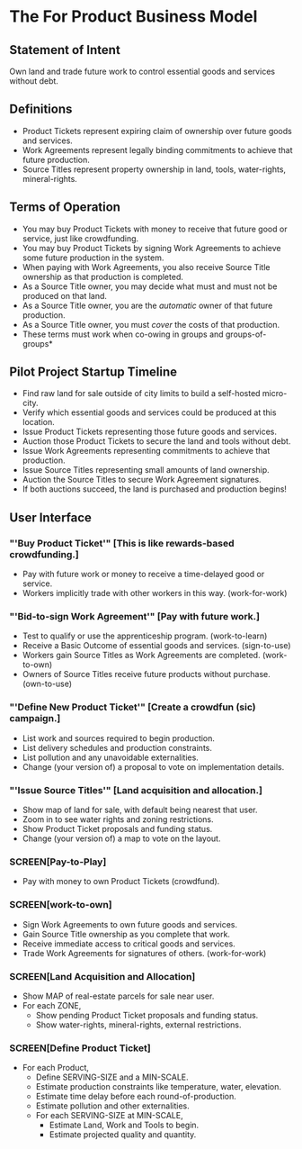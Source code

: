 #                The For Product Business Model

## Statement of Intent
Own land and trade future work to control essential goods and services without debt.

## Definitions
* Product Tickets represent expiring claim of ownership over future goods and services.
* Work Agreements represent legally binding commitments to achieve that future production.
* Source Titles represent property ownership in land, tools, water-rights, mineral-rights.

## Terms of Operation
* You may buy Product Tickets with money to receive that future good or service, just like crowdfunding.
* You may buy Product Tickets by signing Work Agreements to achieve some future production in the system.
* When paying with Work Agreements, you also receive Source Title ownership as that production is completed.
* As a Source Title owner, you may decide what must and must not be produced on that land.
* As a Source Title owner, you are the *automatic* owner of that future production.
* As a Source Title owner, you must *cover* the costs of that production.
* These terms must work when co-owing in groups and groups-of-groups*

## Pilot Project Startup Timeline
* Find raw land for sale outside of city limits to build a self-hosted micro-city.
* Verify which essential goods and services could be produced at this location.
* Issue Product Tickets representing those future goods and services.
* Auction those Product Tickets to secure the land and tools without debt.
* Issue Work Agreements representing commitments to achieve that production.
* Issue Source Titles representing small amounts of land ownership.
* Auction the Source Titles to secure Work Agreement signatures.
* If both auctions succeed, the land is purchased and production begins!

## User Interface
### "'Buy Product Ticket'" [This is like rewards-based crowdfunding.]
  * Pay with future work or money to receive a time-delayed good or service.
  * Workers implicitly trade with other workers in this way. (work-for-work)
### "'Bid-to-sign Work Agreement'" [Pay with future work.]
  * Test to qualify or use the apprenticeship program. (work-to-learn)
  * Receive a Basic Outcome of essential goods and services. (sign-to-use)
  * Workers gain Source Titles as Work Agreements are completed. (work-to-own)
  * Owners of Source Titles receive future products without purchase. (own-to-use)
### "'Define New Product Ticket'" [Create a crowdfun (sic) campaign.]
  * List work and sources required to begin production.
  * List delivery schedules and production constraints.
  * List pollution and any unavoidable externalities.
  * Change (your version of) a proposal to vote on implementation details.
### "'Issue Source Titles'" [Land acquisition and allocation.]
  * Show map of land for sale, with default being nearest that user.
  * Zoom in to see water rights and zoning restrictions.
  * Show Product Ticket proposals and funding status.
  * Change (your version of) a map to vote on the layout.

### SCREEN[Pay-to-Play]
  * Pay with money to own Product Tickets (crowdfund).

### SCREEN[work-to-own]
  * Sign Work Agreements to own future goods and services.
  * Gain Source Title ownership as you complete that work.
  * Receive immediate access to critical goods and services.
  * Trade Work Agreements for signatures of others. (work-for-work)

### SCREEN[Land Acquisition and Allocation]
  * Show MAP of real-estate parcels for sale near user.
  * For each ZONE,
    * Show pending Product Ticket proposals and funding status.
    * Show water-rights, mineral-rights, external restrictions.

### SCREEN[Define Product Ticket]
  * For each Product,
    * Define SERVING-SIZE and a MIN-SCALE.
    * Estimate production constraints like temperature, water, elevation.
    * Estimate time delay before each round-of-production.
    * Estimate pollution and other externalities.
    * For each SERVING-SIZE at MIN-SCALE,
      * Estimate Land, Work and Tools to begin.
      * Estimate projected quality and quantity.

